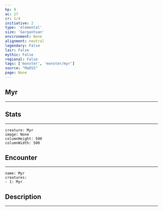 ```yaml
---
hp: 9
ac: 17
cr: 1/4
initiative: 2
type: 'elemental'    
size: 'Gargantuan'
environment: None
alignment: neutral
legendary: False
lair: False
mythic: False
regional: False
tags: ['monster', 'monster/myr']
source: "MaDSS"
page: None
---
```


## Myr
---



## Stats
---

```statblock
creature: Myr
image: None
columnHeight: 500
columnWidth: 500
```

## Encounter
---

```encounter-table
name: Myr
creatures:
- 1: Myr
```

## Description
---




